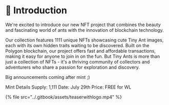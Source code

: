 # 🍪 Introduction

We're excited to introduce our new NFT project that combines the beauty and fascinating world of ants with the innovation of blockchain technology.

Our collection features 1111 unique NFTs showcasing cute Tiny Ant images, each with its own hidden traits waiting to be discovered. Built on the Polygon blockchain, our project offers fast and affordable transactions, making it easy for anyone to join in on the fun. But Tiny Ants is more than just a collection of NFTs - it's a thriving community of collectors and adventurers who share a passion for exploration and discovery.

Big announcements coming after mint ;)

Mint Details Supply: 1,111 Date: July 29th Price: FREE for WL



{% file src="../.gitbook/assets/teaserwithlogo.mp4" %}

